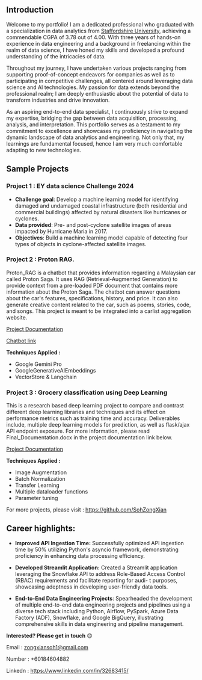 ## Introduction
Welcome to my portfolio! I am a dedicated professional who graduated with a specialization in data analytics from [Staffordshire University](https://www.staffs.ac.uk/), achieving a commendable CGPA of 3.78 out of 4.00. With three years of hands-on experience in data engineering and a background in freelancing within the realm of data science, I have honed my skills and developed a profound understanding of the intricacies of data.

Throughout my journey, I have undertaken various projects ranging from supporting proof-of-concept endeavors for companies as well as to participating in competitive challenges, all centered around leveraging data science and AI technologies. My passion for data extends beyond the professional realm; I am deeply enthusiastic about the potential of data to transform industries and drive innovation.

As an aspiring end-to-end data specialist, I continuously strive to expand my expertise, bridging the gap between data acquisition, processing, analysis, and interpretation. This portfolio serves as a testament to my commitment to excellence and showcases my proficiency in navigating the dynamic landscape of data analytics and engineering. Not only that, my learnings are fundamental focused, hence I am very much comfortable adapting to new technologies. 


## Sample Projects

### Project 1 : EY data science Challenge 2024
- **Challenge goal**: Develop a machine learning model for identifying damaged and undamaged coastal infrastructure (both residential and commercial buildings) affected by natural disasters like hurricanes or cyclones.
- **Data provided**: Pre- and post-cyclone satellite images of areas impacted by Hurricane Maria in 2017.
- **Objectives**: Build a machine learning model capable of detecting four types of objects in cyclone-affected satellite images.





### Project 2 : Proton RAG. 

Proton_RAG is a chatbot that provides information regarding a Malaysian car called Proton Saga. It uses RAG (Retrieval-Augmented Generation) to provide context from a pre-loaded PDF document that contains more information about the Proton Saga. The chatbot can answer questions about the car's features, specifications, history, and price. It can also generate creative content related to the car, such as poems, stories, code, and songs. This project is meant to be integrated into a carlist aggregation website.

[Project Documentation](https://github.com/SohZongXian/Proton_RAG)

[Chatbot link](https://protonrag-fmxnlvqfeh9qdcmirkfby6.streamlit.app/) 

**Techniques Applied :** 
- Google Gemini Pro
- GoogleGenerativeAIEmbeddings
- VectorStore & Langchain





### Project 3 : Grocery classification using Deep Learning

This is a research based deep learning project to compare and contrast different deep learning libraries and techniques and its effect on performance metrics such as training time and accuracy. Deliverables include, multiple deep learning models for prediction, as well as flask/ajax API endpoint exposure. For more information, please read Final_Documentation.docx in the project documentation link below.

[Project Documentation](https://github.com/SohZongXian/GroceryCV)

**Techniques Applied :** 
- Image Augmentation
- Batch Normalization
- Transfer Learning
- Multiple dataloader functions
- Parameter tuning




For more projects, please visit : https://github.com/SohZongXian


## Career highlights: 
- **Improved API Ingestion Time:** Successfully optimized API ingestion time by 50% utilizing Python's asyncio framework, demonstrating proficiency in enhancing data processing efficiency.


- **Developed Streamlit Application:** Created a Streamlit application leveraging the Snowflake API to address Role-Based Access Control (RBAC) requirements and facilitate reporting for audi- t purposes, showcasing adeptness in developing user-friendly data tools.

- **End-to-End Data Engineering Projects**: Spearheaded the development of multiple end-to-end data engineering projects and pipelines using a diverse tech stack including Python, Airflow, PySpark, Azure Data Factory (ADF), Snowflake, and Google BigQuery, illustrating comprehensive skills in data engineering and pipeline management.

**Interested? Please get in touch** 😊 

Email : zongxiansoh1@gmail.com

Number : +60184604882

Linkedn : https://www.linkedin.com/in/32683415/





